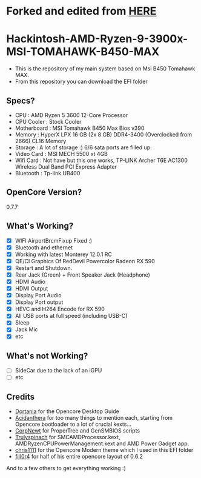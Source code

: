 # Forked and edited from [HERE](https://github.com/QuantumShqipe/Opencore-0.7.4-Msi-B450-Tomahawk-Max-Ryzen-9-3900x)


# Hackintosh-AMD-Ryzen-9-3900x-MSI-TOMAHAWK-B450-MAX
- This is the repository of my main system based on Msi B450 Tomahawk MAX.
- From this repository you can download the EFI folder

## Specs?
- CPU : AMD Ryzen 5 3600 12-Core Processor
- CPU Cooler : Stock Cooler
- Motherboard : MSI Tomahawk B450 Max Bios v390
- Memory : HyperX LPX 16 GB (2x 8 GB) DDR4-3400 (Overclocked from 2666) CL16 Memory
- Storage : A lot of storage :) 6/6 sata ports are filled up.
- Video Card : MSI MECH 5500 xt 4GB
- Wifi Card : Not have but this one works, TP-LINK Archer T6E AC1300 Wireless Dual Band PCI Express Adapter
- Bluetooth : Tp-link UB400
  
## OpenCore Version?
0.7.7

## What's Working?
- [x] WIFI AirportBrcmFixup Fixed :)
- [x] Bluetooth and ethernet
- [x] Working with latest Monterey 12.0.1 RC
- [x] QE/CI Graphics Of RedDevil Powercolor Radeon RX 590
- [x] Restart and Shutdown. 
- [x] Rear Jack (Green) + Front Speaker Jack (Headphone)
- [x] HDMI Audio
- [x] HDMI Output
- [x] Display Port Audio
- [x] Display Port output
- [x] HEVC and H264 Encode for RX 590
- [x] All USB ports at full speed (including USB-C)
- [x] Sleep 
- [x] Jack Mic
- [x] etc

## What's not Working?
- [ ] SideCar due to the lack of an iGPU
- [ ] etc

## Credits
- [Dortania](https://github.com/dortania) for the Opencore Desktop Guide
- [Acidanthera](https://github.com/acidanthera) for too many things to mention each, starting from Opencore bootloader to a lot of crucial kexts...
- [CorpNewt](https://github.com/corpnewt) for ProperTree and GenSMBIOS scripts
- [Trulyspinach](https://github.com/trulyspinach) for SMCAMDProcessor.kext, AMDRyzenCPUPowerManagement.kext and AMD Power Gadget app.
- [chris1111](https://github.com/chris1111) for the Opencore Modern theme which I used in this EFI folder 
- [fill0r4](https://github.com/fill0r4) for half of his entire opencore layout of 0.6.2

And to a few others to get everything working :)
